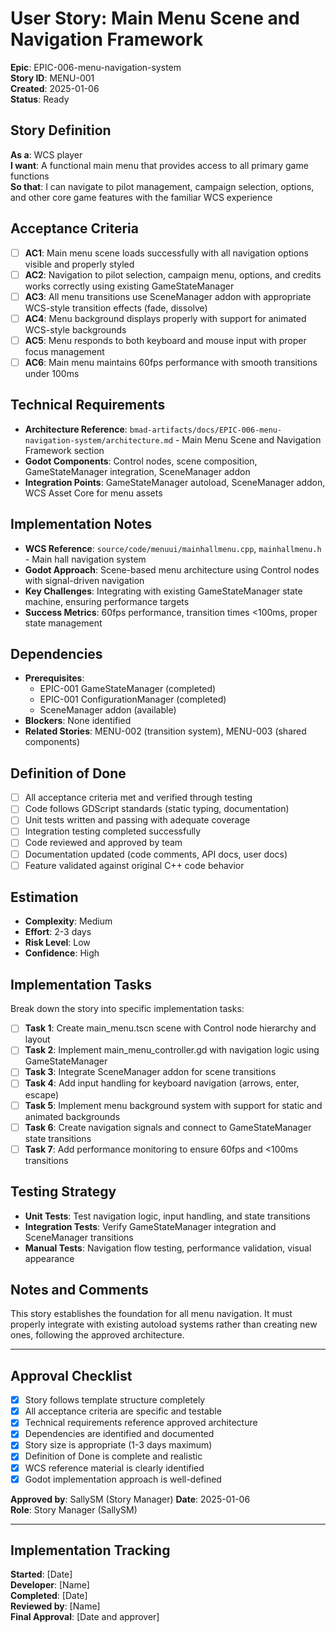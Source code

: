 # User Story: Main Menu Scene and Navigation Framework

**Epic**: EPIC-006-menu-navigation-system  
**Story ID**: MENU-001  
**Created**: 2025-01-06  
**Status**: Ready

## Story Definition
**As a**: WCS player  
**I want**: A functional main menu that provides access to all primary game functions  
**So that**: I can navigate to pilot management, campaign selection, options, and other core game features with the familiar WCS experience

## Acceptance Criteria
- [ ] **AC1**: Main menu scene loads successfully with all navigation options visible and properly styled
- [ ] **AC2**: Navigation to pilot selection, campaign menu, options, and credits works correctly using existing GameStateManager
- [ ] **AC3**: All menu transitions use SceneManager addon with appropriate WCS-style transition effects (fade, dissolve)
- [ ] **AC4**: Menu background displays properly with support for animated WCS-style backgrounds
- [ ] **AC5**: Menu responds to both keyboard and mouse input with proper focus management
- [ ] **AC6**: Main menu maintains 60fps performance with smooth transitions under 100ms

## Technical Requirements
- **Architecture Reference**: `bmad-artifacts/docs/EPIC-006-menu-navigation-system/architecture.md` - Main Menu Scene and Navigation Framework section
- **Godot Components**: Control nodes, scene composition, GameStateManager integration, SceneManager addon
- **Integration Points**: GameStateManager autoload, SceneManager addon, WCS Asset Core for menu assets

## Implementation Notes
- **WCS Reference**: `source/code/menuui/mainhallmenu.cpp`, `mainhallmenu.h` - Main hall navigation system
- **Godot Approach**: Scene-based menu architecture using Control nodes with signal-driven navigation
- **Key Challenges**: Integrating with existing GameStateManager state machine, ensuring performance targets
- **Success Metrics**: 60fps performance, transition times <100ms, proper state management

## Dependencies
- **Prerequisites**: 
  - EPIC-001 GameStateManager (completed)
  - EPIC-001 ConfigurationManager (completed)
  - SceneManager addon (available)
- **Blockers**: None identified
- **Related Stories**: MENU-002 (transition system), MENU-003 (shared components)

## Definition of Done
- [ ] All acceptance criteria met and verified through testing
- [ ] Code follows GDScript standards (static typing, documentation)
- [ ] Unit tests written and passing with adequate coverage
- [ ] Integration testing completed successfully
- [ ] Code reviewed and approved by team
- [ ] Documentation updated (code comments, API docs, user docs)
- [ ] Feature validated against original C++ code behavior

## Estimation
- **Complexity**: Medium
- **Effort**: 2-3 days
- **Risk Level**: Low
- **Confidence**: High

## Implementation Tasks
Break down the story into specific implementation tasks:
- [ ] **Task 1**: Create main_menu.tscn scene with Control node hierarchy and layout
- [ ] **Task 2**: Implement main_menu_controller.gd with navigation logic using GameStateManager
- [ ] **Task 3**: Integrate SceneManager addon for scene transitions
- [ ] **Task 4**: Add input handling for keyboard navigation (arrows, enter, escape)
- [ ] **Task 5**: Implement menu background system with support for static and animated backgrounds
- [ ] **Task 6**: Create navigation signals and connect to GameStateManager state transitions
- [ ] **Task 7**: Add performance monitoring to ensure 60fps and <100ms transitions

## Testing Strategy
- **Unit Tests**: Test navigation logic, input handling, and state transitions
- **Integration Tests**: Verify GameStateManager integration and SceneManager transitions
- **Manual Tests**: Navigation flow testing, performance validation, visual appearance

## Notes and Comments
This story establishes the foundation for all menu navigation. It must properly integrate with existing autoload systems rather than creating new ones, following the approved architecture.

---

## Approval Checklist
- [x] Story follows template structure completely
- [x] All acceptance criteria are specific and testable
- [x] Technical requirements reference approved architecture
- [x] Dependencies are identified and documented
- [x] Story size is appropriate (1-3 days maximum)
- [x] Definition of Done is complete and realistic
- [x] WCS reference material is clearly identified
- [x] Godot implementation approach is well-defined

**Approved by**: SallySM (Story Manager) **Date**: 2025-01-06  
**Role**: Story Manager (SallySM)

---

## Implementation Tracking
**Started**: [Date]  
**Developer**: [Name]  
**Completed**: [Date]  
**Reviewed by**: [Name]  
**Final Approval**: [Date and approver]